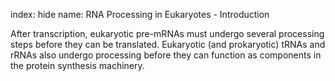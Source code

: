 index: hide
name: RNA Processing in Eukaryotes - Introduction

After transcription, eukaryotic pre-mRNAs must undergo several processing steps before they can be translated. Eukaryotic (and prokaryotic) tRNAs and rRNAs also undergo processing before they can function as components in the protein synthesis machinery.
